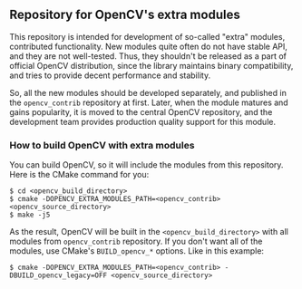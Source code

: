 ## Repository for OpenCV's extra modules

This repository is intended for development of so-called "extra" modules,
contributed functionality. New modules quite often do not have stable API,
and they are not well-tested. Thus, they shouldn't be released as a part of
official OpenCV distribution, since the library maintains binary compatibility,
and tries to provide decent performance and stability.

So, all the new modules should be developed separately, and published in the
`opencv_contrib` repository at first. Later, when the module matures and gains
popularity, it is moved to the central OpenCV repository, and the development team
provides production quality support for this module.

### How to build OpenCV with extra modules

You can build OpenCV, so it will include the modules from this repository.
Here is the CMake command for you:

```
$ cd <opencv_build_directory>
$ cmake -DOPENCV_EXTRA_MODULES_PATH=<opencv_contrib> <opencv_source_directory>
$ make -j5
```

As the result, OpenCV will be built in the `<opencv_build_directory>` with all
modules from `opencv_contrib` repository. If you don't want all of the modules,
use CMake's `BUILD_opencv_*` options. Like in this example:

```
$ cmake -DOPENCV_EXTRA_MODULES_PATH=<opencv_contrib> -DBUILD_opencv_legacy=OFF <opencv_source_directory>
```